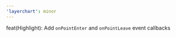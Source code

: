 ```yaml
---
'layerchart': minor
---
```


feat(Highlight): Add `onPointEnter` and `onPointLeave` event callbacks
